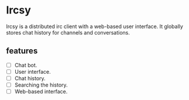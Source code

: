 # Ircsy

Ircsy is a distributed irc client with a web-based user interface. It globally stores chat history for channels and conversations.

## features
 - [ ] Chat bot.
 - [ ] User interface.
 - [ ] Chat history.
 - [ ] Searching the history.
 - [ ] Web-based interface.
